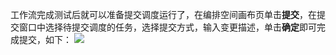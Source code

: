 工作流完成测试后就可以准备提交调度运行了，在编排空间画布页单击**提交**，在提交窗口中选择待提交调度的任务，选择提交方式，输入变更描述，单击**确定**即可完成提交，如下：
![](https://qcloudimg.tencent-cloud.cn/raw/1ed677c2468c29c4ff7e3c42d4e46ab2.png)
